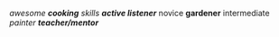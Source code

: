 *awesome **cooking** skills*
***active listener*** 
novice **gardener**
intermediate *painter*
***teacher/mentor***
